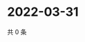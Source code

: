 # 2022-03-31

共 0 条

<!-- BEGIN WEIBO -->
<!-- 最后更新时间 Thu Mar 31 2022 14:19:25 GMT+0800 (China Standard Time) -->

<!-- END WEIBO -->
